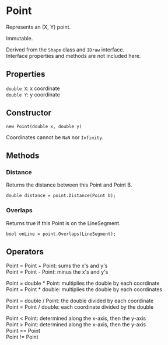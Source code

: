# Point

Represents an (X, Y) point.

Immutable.

Derived from the `Shape` class and `IDraw` interface.  
Interface properties and methods are not included here.  

## Properties

`double X`: x coordinate  
`double Y`: y coordinate  

## Constructor

`new Point(double x, double y)`

Coordinates cannot be `NaN` nor `Infinity`.

## Methods

### Distance

Returns the distance between this Point and Point B.

`double distance = point.Distance(Point b);`

### Overlaps

Returns true if this Point is on the LineSegment.

`bool onLine = point.Overlaps(LineSegment);`

## Operators

Point = Point + Point: sums the x's and y's  
Point = Point - Point: minus the x's and y's  

Point = double * Point: multiplies the double by each coordinate  
Point = Point * double: multiplies the double by each coordinates  

Point = double / Point: the double divided by each coordinate  
Point = Point / double: each coordinate divided by the double  

Point < Point: determined along the x-axis, then the y-axis  
Point > Point: determined along the x-axis, then the y-axis  
Point == Point  
Point != Point  
